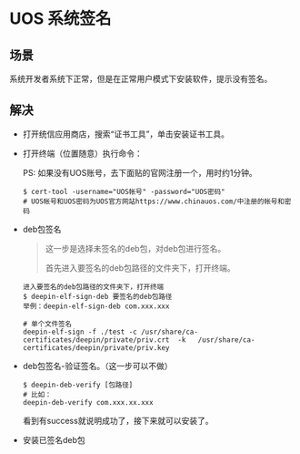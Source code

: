 # UOS 系统签名
## 场景

系统开发者系统下正常，但是在正常用户模式下安装软件，提示没有签名。

## 解决

- 打开统信应用商店，搜索“证书工具”，单击安装证书工具。
- 打开终端（位置随意）执行命令：

    PS: 如果没有UOS账号，去下面贴的官网注册一个，用时约1分钟。
    ```shell
    $ cert-tool -username="UOS帐号" -password="UOS密码"
    # UOS帐号和UOS密码为UOS官方网站https://www.chinauos.com/中注册的帐号和密码
    ```
- deb包签名

    > 这一步是选择未签名的deb包，对deb包进行签名。
    >
    > 首先进入要签名的deb包路径的文件夹下，打开终端。

    ```shell
    进入要签名的deb包路径的文件夹下，打开终端
    $ deepin-elf-sign-deb 要签名的deb包路径
    举例：deepin-elf-sign-deb com.xxx.xxx

    # 单个文件签名
    deepin-elf-sign -f ./test -c /usr/share/ca-certificates/deepin/private/priv.crt  -k   /usr/share/ca-certificates/deepin/private/priv.key
    ```

- deb包签名-验证签名。（这一步可以不做）
    ```shell
    $ deepin-deb-verify [包路径]
    # 比如：
    deepin-deb-verify com.xxx.xx.xxx
    ```
	看到有success就说明成功了，接下来就可以安装了。  

- 安装已签名deb包
